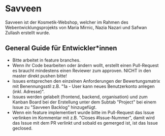 # Savveen
Savveen ist der Kosmetik-Webshop, welcher im Rahmen des Webentwicklungsprojekts von Maria Mirnic, Nazia Nazari und Safwan Zullash erstellt wurde.

## General Guide für Entwickler*innen

- Bitte arbeitet in feature branches.
- Wenn ihr Code bearbeiten oder ändern wollt, erstellt einen Pull-Request es braucht mindestens einen Reviewer zum approven. NICHT in den master direkt pushen bitte!
- Issues entsprechen den einzelnen Anforderungen der Bewertungsmatrix mit Benennungsstil z.B. "1a - User kann neues Benutzerkonto anlegen (inkl. Adresse)".
- Issues werden gelabelt (frontend, backend, organisation) und zum Kanban Board bei der Erstellung unter dem Subtab "Project" bei einem Issue zu "Savveen Backlog" hinzugefügt. 
- Wenn ein feature implementiert wurde bitte im Pull-Request das Issue verlinken im Kommentar mit z.B. "Closes #Issue-Nummer", damit wird das Issue mit dem PR verlinkt und sobald es gemerged ist, ist das Issue geclosed.
